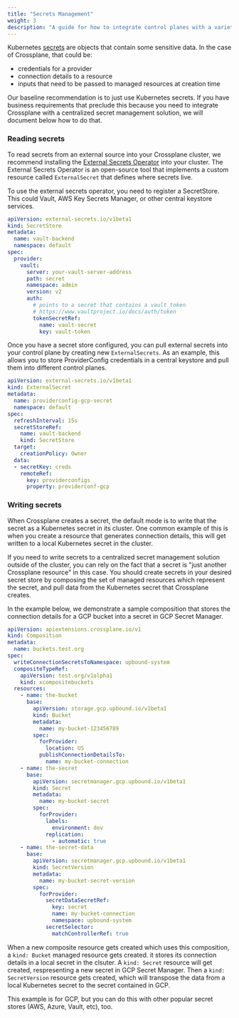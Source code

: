 ```yaml
---
title: "Secrets Management"
weight: 3
description: "A guide for how to integrate control planes with a variety of interfaces"
---
```


Kubernetes [secrets](https://kubernetes.io/docs/concepts/configuration/secret/) are objects that contain some sensitive data. In the case of Crossplane, that could be:

* credentials for a provider
* connection details to a resource
* inputs that need to be passed to managed resources at creation time

Our baseline recommendation is to just use Kubernetes secrets. If you have business requirements that preclude this because you need to integrate Crossplane with a centralized secret management solution, we will document below how to do that.

### Reading secrets

To read secrets from an external source into your Crossplane cluster, we recommend installing the [External Secrets Operator](https://external-secrets.io) into your cluster. The External Secrets Operator is an open-source tool that implements a custom resource called `ExternalSecret` that defines where secrets live. 

To use the external secrets operator, you need to register a SecretStore. This could Vault, AWS Key Secrets Manager, or other central keystore services.

```yaml
apiVersion: external-secrets.io/v1beta1
kind: SecretStore
metadata:
  name: vault-backend
  namespace: default
spec:
  provider:
    vault:
      server: your-vault-server-address
      path: secret
      namespace: admin
      version: v2
      auth:
        # points to a secret that contains a vault token
        # https://www.vaultproject.io/docs/auth/token
        tokenSecretRef:
          name: vault-secret
          key: vault-token
```

Once you have a secret store configured, you can pull external secrets into your control plane by creating new `ExternalSecrets`. As an example, this allows you to store ProviderConfig credentials in a central keystore and pull them into different control planes.

```yaml
apiVersion: external-secrets.io/v1beta1
kind: ExternalSecret
metadata:
  name: providerconfig-gcp-secret
  namespace: default
spec:
  refreshInterval: 15s
  secretStoreRef:
    name: vault-backend
    kind: SecretStore
  target:
    creationPolicy: Owner
  data:
  - secretKey: creds
    remoteRef:
      key: providerconfigs
      property: providerconf-gcp
```

### Writing secrets

When Crossplane creates a secret, the default mode is to write that the secret as a Kubernetes secret in its cluster. One common example of this is when you create a resource that generates connection details, this will get written to a local Kubernetes secret in the cluster. 

If you need to write secrets to a centralized secret management solution outside of the cluster, you can rely on the fact that a secret is "just another Crossplane resource" in this case. You should create secrets in your desired secret store by composing the set of managed resources which represent the secret, and pull data from the Kubernetes secret that Crossplane creates.

In the example below, we demonstrate a sample composition that stores the connection details for a GCP bucket into a secret in GCP Secret Manager.

```yaml
apiVersion: apiextensions.crossplane.io/v1
kind: Composition
metadata:
  name: buckets.test.org
spec:
  writeConnectionSecretsToNamespace: upbound-system
  compositeTypeRef:
    apiVersion: test.org/v1alpha1
    kind: xcompositebuckets
  resources:
    - name: the-bucket
      base:
        apiVersion: storage.gcp.upbound.io/v1beta1
        kind: Bucket
        metadata:
          name: my-bucket-123456789
        spec:
          forProvider:
            location: US
          publishConnectionDetailsTo:
            name: my-bucket-connection
    - name: the-secret
      base:
        apiVersion: secretmanager.gcp.upbound.io/v1beta1
        kind: Secret
        metadata:
          name: my-bucket-secret
        spec:
          forProvider:
            labels:
              environment: dev
            replication:
              - automatic: true
    - name: the-secret-data
      base:
        apiVersion: secretmanager.gcp.upbound.io/v1beta1
        kind: SecretVersion
        metadata:
          name: my-bucket-secret-version
        spec:
          forProvider:
            secretDataSecretRef:
              key: secret
              name: my-bucket-connection
              namespace: upbound-system
            secretSelector:
              matchControllerRef: true
```

When a new composite resource gets created which uses this composition, a `kind: Bucket` managed resource gets created. it stores its connection details in a local secret in the clsuter. A `kind: Secret` resource will get created, respresenting a new secret in GCP Secret Manager. Then a `kind: SecretVersion` resource gets created, which will transpose the data from a local Kubernetes secret to the secret contained in GCP.

This example is for GCP, but you can do this with other popular secret stores (AWS, Azure, Vault, etc), too.